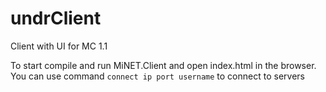 # undrClient

Client with UI for MC 1.1

To start compile and run MiNET.Client and open index.html in the browser. You can use command `connect ip port username` to connect to servers
